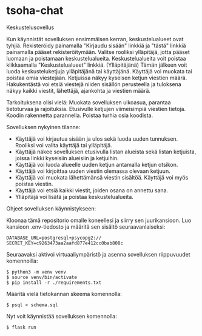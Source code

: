 # tsoha-chat
Keskustelusovellus

Kun käynnistät sovelluksen ensimmäisen kerran, keskustelualueet ovat tyhjiä. Rekisteröidy painamalla "Kirjaudu sisään" linkkiä
ja "tästä" linkkiä painamalla pääset rekisteröitymään. Valitse rooliksi ylläpitäjä, jotta pääset luomaan ja poistamaan keskustelualueita.
Keskustelualueita voit poistaa klikkaamalla "Keskustelualueet" linkkiä. (Ylläpitäjänä)
Tämän jälkeen voit luoda keskusteluketjuja ylläpitäjänä tai käyttäjänä. Käyttäjä voi muokata tai poistaa omia viestejään.
Ketjuissa näkyy kyseisen ketjun viestien määrä.
Hakukentästä voi etsiä viestejä niiden sisällön perusteella ja tuloksena näkyy kaikki viestit, lähettäjä, ajankohta ja viestien määrä.

Tarkoituksena olisi vielä:
Muokata sovelluksen ulkoasua, parantaa tietoturvaa ja rajoituksia. Etusivulle ketjujen viimeisimpiä viestien tietoja.
Koodin rakennetta parannella. Poistaa turhia osia koodista.


Sovelluksen nykyinen tilanne:

  * Käyttäjä voi kirjautua sisään ja ulos sekä luoda uuden tunnuksen. Rooliksi voi valita käyttäjä tai ylläpitäjä.
  * Käyttäjä näkee sovelluksen etusivulla listan alueista sekä listan ketjuista, joissa linkki kyseisiin alueisiin ja ketjuihin.   
  * Käyttäjä voi luoda alueelle uuden ketjun antamalla ketjun otsikon.
  * Käyttäjä voi kirjoittaa uuden viestin olemassa olevaan ketjuun.
  * Käyttäjä voi muokata lähettämänsä viestin sisältöä. Käyttäjä voi myös poistaa viestin.
  * Käyttäjä voi etsiä kaikki viestit, joiden osana on annettu sana.
  * Ylläpitäjä voi lisätä ja poistaa keskustelualueita.



Ohjeet sovelluksen käynnistykseen:

  Kloonaa tämä repositorio omalle koneellesi ja siirry sen juurikansioon. Luo kansioon .env-tiedosto ja määritä sen sisältö seuraavanlaiseksi:

    DATABASE_URL=postgresql+psycopg2://
    SECRET_KEY=c9263473aa2aafd877e412cc0bab808c

  Seuraavaksi aktivoi virtuaaliympäristö ja asenna sovelluksen riippuvuudet komennoilla:

    $ python3 -m venv venv
    $ source venv/bin/activate
    $ pip install -r ./requirements.txt

  Määritä vielä tietokannan skeema komennolla:

    $ psql < schema.sql

  Nyt voit käynnistää sovelluksen komennolla:

    $ flask run
